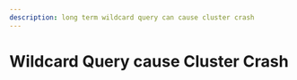 ```yaml
---
description: long term wildcard query can cause cluster crash
---
```


# Wildcard Query cause Cluster Crash


